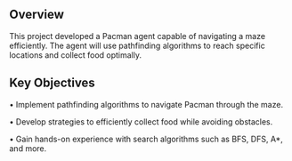 ## Overview
This project developed a Pacman agent capable of navigating a maze efficiently. The agent will use pathfinding algorithms to reach specific locations and collect food optimally.

## Key Objectives
• Implement pathfinding algorithms to navigate Pacman through the maze.

• Develop strategies to efficiently collect food while avoiding obstacles.

• Gain hands-on experience with search algorithms such as BFS, DFS, A*, and more.

